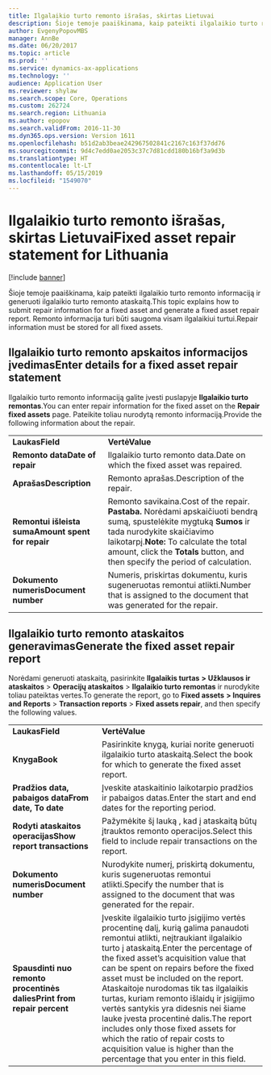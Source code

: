 ```yaml
---
title: Ilgalaikio turto remonto išrašas, skirtas Lietuvai
description: Šioje temoje paaiškinama, kaip pateikti ilgalaikio turto remonto informaciją ir generuoti ilgalaikio turto remonto ataskaitą. Remonto informacija turi būti saugoma visam ilgalaikiui turtui.
author: EvgenyPopovMBS
manager: AnnBe
ms.date: 06/20/2017
ms.topic: article
ms.prod: ''
ms.service: dynamics-ax-applications
ms.technology: ''
audience: Application User
ms.reviewer: shylaw
ms.search.scope: Core, Operations
ms.custom: 262724
ms.search.region: Lithuania
ms.author: epopov
ms.search.validFrom: 2016-11-30
ms.dyn365.ops.version: Version 1611
ms.openlocfilehash: b51d2ab3beae242967502841c2167c163f37dd76
ms.sourcegitcommit: 9d4c7edd0ae2053c37c7d81cdd180b16bf3a9d3b
ms.translationtype: HT
ms.contentlocale: lt-LT
ms.lasthandoff: 05/15/2019
ms.locfileid: "1549070"
---
```

# <a name="fixed-asset-repair-statement-for-lithuania"></a><span data-ttu-id="41db6-104">Ilgalaikio turto remonto išrašas, skirtas Lietuvai</span><span class="sxs-lookup"><span data-stu-id="41db6-104">Fixed asset repair statement for Lithuania</span></span>

[!include [banner](../includes/banner.md)]

<span data-ttu-id="41db6-105">Šioje temoje paaiškinama, kaip pateikti ilgalaikio turto remonto informaciją ir generuoti ilgalaikio turto remonto ataskaitą.</span><span class="sxs-lookup"><span data-stu-id="41db6-105">This topic explains how to submit repair information for a fixed asset and generate a fixed asset repair report.</span></span> <span data-ttu-id="41db6-106">Remonto informacija turi būti saugoma visam ilgalaikiui turtui.</span><span class="sxs-lookup"><span data-stu-id="41db6-106">Repair information must be stored for all fixed assets.</span></span> 

<a name="enter-details-for-a-fixed-asset-repair-statement"></a><span data-ttu-id="41db6-107">Ilgalaikio turto remonto apskaitos informacijos įvedimas</span><span class="sxs-lookup"><span data-stu-id="41db6-107">Enter details for a fixed asset repair statement</span></span>
------------------------------------------------

<span data-ttu-id="41db6-108">Ilgalaikio turto remonto informaciją galite įvesti puslapyje **Ilgalaikio turto remontas**.</span><span class="sxs-lookup"><span data-stu-id="41db6-108">You can enter repair information for the fixed asset on the **Repair fixed assets** page.</span></span> <span data-ttu-id="41db6-109">Pateikite toliau nurodytą remonto informaciją.</span><span class="sxs-lookup"><span data-stu-id="41db6-109">Provide the following information about the repair.</span></span>

|                             |                                                                                                                                       |
|-----------------------------|---------------------------------------------------------------------------------------------------------------------------------------|
| <span data-ttu-id="41db6-110">**Laukas**</span><span class="sxs-lookup"><span data-stu-id="41db6-110">**Field**</span></span>                   | <span data-ttu-id="41db6-111">**Vertė**</span><span class="sxs-lookup"><span data-stu-id="41db6-111">**Value**</span></span>                                                                                                                             |
| <span data-ttu-id="41db6-112">**Remonto data**</span><span class="sxs-lookup"><span data-stu-id="41db6-112">**Date of repair**</span></span>          | <span data-ttu-id="41db6-113">Ilgalaikio turto remonto data.</span><span class="sxs-lookup"><span data-stu-id="41db6-113">Date on which the fixed asset was repaired.</span></span>                                                                                           |
| <span data-ttu-id="41db6-114">**Aprašas**</span><span class="sxs-lookup"><span data-stu-id="41db6-114">**Description**</span></span>             | <span data-ttu-id="41db6-115">Remonto aprašas.</span><span class="sxs-lookup"><span data-stu-id="41db6-115">Description of the repair.</span></span>                                                                                                            |
| <span data-ttu-id="41db6-116">**Remontui išleista suma**</span><span class="sxs-lookup"><span data-stu-id="41db6-116">**Amount spent for repair**</span></span> | <span data-ttu-id="41db6-117">Remonto savikaina.</span><span class="sxs-lookup"><span data-stu-id="41db6-117">Cost of the repair.</span></span> <span data-ttu-id="41db6-118">**Pastaba.** Norėdami apskaičiuoti bendrą sumą, spustelėkite mygtuką **Sumos** ir tada nurodykite skaičiavimo laikotarpį.</span><span class="sxs-lookup"><span data-stu-id="41db6-118">**Note:** To calculate the total amount, click the **Totals** button, and then specify the period of calculation.</span></span> |
| <span data-ttu-id="41db6-119">**Dokumento numeris**</span><span class="sxs-lookup"><span data-stu-id="41db6-119">**Document number**</span></span>         | <span data-ttu-id="41db6-120">Numeris, priskirtas dokumentu, kuris sugeneruotas remontui atlikti.</span><span class="sxs-lookup"><span data-stu-id="41db6-120">Number that is assigned to the document that was generated for the repair.</span></span>                                                            |



## <a name="generate-the-fixed-asset-repair-report"></a><span data-ttu-id="41db6-121">Ilgalaikio turto remonto ataskaitos generavimas</span><span class="sxs-lookup"><span data-stu-id="41db6-121">Generate the fixed asset repair report</span></span>
<span data-ttu-id="41db6-122">Norėdami generuoti ataskaitą, pasirinkite **Ilgalaikis turtas** **&gt; Užklausos ir** **ataskaitos** &gt; **Operacijų ataskaitos** &gt; **Ilgalaikio turto remontas** ir nurodykite toliau pateiktas vertes.</span><span class="sxs-lookup"><span data-stu-id="41db6-122">To generate the report, go to **Fixed assets** **&gt; Inquires and** **Reports** &gt; **Transaction reports** &gt; **Fixed assets repair**, and then specify the following values.</span></span>

|                               |                                                                                                                                                                                                                                                                                                                  |
|-------------------------------|------------------------------------------------------------------------------------------------------------------------------------------------------------------------------------------------------------------------------------------------------------------------------------------------------------------|
| <span data-ttu-id="41db6-123">**Laukas**</span><span class="sxs-lookup"><span data-stu-id="41db6-123">**Field**</span></span>                     | <span data-ttu-id="41db6-124">**Vertė**</span><span class="sxs-lookup"><span data-stu-id="41db6-124">**Value**</span></span>                                                                                                                                                                                                                                                                                                        |
| <span data-ttu-id="41db6-125">**Knyga**</span><span class="sxs-lookup"><span data-stu-id="41db6-125">**Book**</span></span>                      | <span data-ttu-id="41db6-126">Pasirinkite knygą, kuriai norite generuoti ilgalaikio turto ataskaitą.</span><span class="sxs-lookup"><span data-stu-id="41db6-126">Select the book for which to generate the fixed asset report.</span></span>                                                                                                                                                                                                                                                    |
| <span data-ttu-id="41db6-127">**Pradžios data, pabaigos data**</span><span class="sxs-lookup"><span data-stu-id="41db6-127">**From date, To date**</span></span>        | <span data-ttu-id="41db6-128">Įveskite ataskaitinio laikotarpio pradžios ir pabaigos datas.</span><span class="sxs-lookup"><span data-stu-id="41db6-128">Enter the start and end dates for the reporting period.</span></span>                                                                                                                                                                                                                                                          |
| <span data-ttu-id="41db6-129">**Rodyti ataskaitos operacijas**</span><span class="sxs-lookup"><span data-stu-id="41db6-129">**Show report transactions**</span></span>  | <span data-ttu-id="41db6-130">Pažymėkite šį lauką , kad į ataskaitą būtų įtrauktos remonto operacijos.</span><span class="sxs-lookup"><span data-stu-id="41db6-130">Select this field to include repair transactions on the report.</span></span>                                                                                                                                                                                                                                                  |
| <span data-ttu-id="41db6-131">**Dokumento numeris**</span><span class="sxs-lookup"><span data-stu-id="41db6-131">**Document number**</span></span>           | <span data-ttu-id="41db6-132">Nurodykite numerį, priskirtą dokumentu, kuris sugeneruotas remontui atlikti.</span><span class="sxs-lookup"><span data-stu-id="41db6-132">Specify the number that is assigned to the document that was generated for the repair.</span></span>                                                                                                                                                                                                                           |
| <span data-ttu-id="41db6-133">**Spausdinti nuo remonto procentinės dalies**</span><span class="sxs-lookup"><span data-stu-id="41db6-133">**Print from repair percent**</span></span> | <span data-ttu-id="41db6-134">Įveskite ilgalaikio turto įsigijimo vertės procentinę dalį, kurią galima panaudoti remontui atlikti, neįtraukiant ilgalaikio turto į ataskaitą.</span><span class="sxs-lookup"><span data-stu-id="41db6-134">Enter the percentage of the fixed asset’s acquisition value that can be spent on repairs before the fixed asset must be included on the report.</span></span> <span data-ttu-id="41db6-135">Ataskaitoje nurodomas tik tas ilgalaikis turtas, kuriam remonto išlaidų ir įsigijimo vertės santykis yra didesnis nei šiame lauke įvesta procentinė dalis.</span><span class="sxs-lookup"><span data-stu-id="41db6-135">The report includes only those fixed assets for which the ratio of repair costs to acquisition value is higher than the percentage that you enter in this field.</span></span> |






